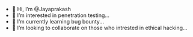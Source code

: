 - 👋 Hi, I’m @Jayaprakash
- 👀 I’m interested in penetration testing...
- 🌱 I’m currently learning bug bounty...
- 💞️ I’m looking to collaborate on those who intrested in ethical hacking...

<!---
Jayaprakaash/Jayaprakaash is a ✨ special ✨ repository because its `README.md` (this file) appears on your GitHub profile.
You can click the Preview link to take a look at your changes.
--->
